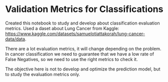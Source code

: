 # Validation Metrics for Classifications

Created this notebook to study and develop about classification evaluation metrics. Used a daset about Lung Cancer from Kaggle: https://www.kaggle.com/datasets/samuelotiattakorah/lung-cancer-data/data.

There are a lot evaluation metrics, it will change depending on the problem. In cancer classification we need to guarantee that we have a low rate of False Negatives, so we need to use the right metrics to check it.

The objective here is not to develop and optimize the prediction model, but to study the evaluation metrics only.
